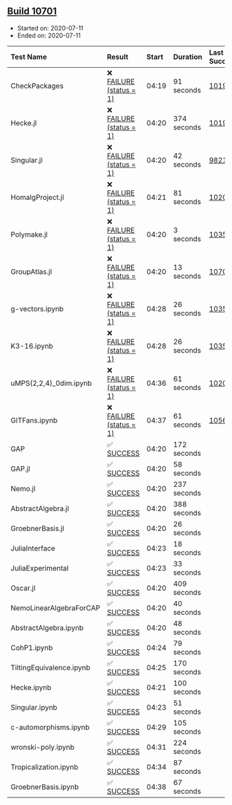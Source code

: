 ## [Build 10701](https://oscarci.mathematik.uni-kl.de/job/oscar/10701/)

* Started on: 2020-07-11
* Ended on: 2020-07-11

| Test Name    | Result | Start | Duration | Last Success | First Failure |
|:-------------|:-------|:------|:---------|:-------------|:--------------|
| CheckPackages | ❌ [FAILURE (status = 1)](https://oscarci.mathematik.uni-kl.de/job/oscar/10701/artifact/logs/build-10701/CheckPackages.log) | 04:19 | 91 seconds | [10197](https://oscarci.mathematik.uni-kl.de/job/oscar/10197/) | [10198](https://oscarci.mathematik.uni-kl.de/job/oscar/10198/) |
| Hecke.jl | ❌ [FAILURE (status = 1)](https://oscarci.mathematik.uni-kl.de/job/oscar/10701/artifact/logs/build-10701/Hecke.jl.log) | 04:20 | 374 seconds | [10197](https://oscarci.mathematik.uni-kl.de/job/oscar/10197/) | [10198](https://oscarci.mathematik.uni-kl.de/job/oscar/10198/) |
| Singular.jl | ❌ [FAILURE (status = 1)](https://oscarci.mathematik.uni-kl.de/job/oscar/10701/artifact/logs/build-10701/Singular.jl.log) | 04:20 | 42 seconds | [9821](https://oscarci.mathematik.uni-kl.de/job/oscar/9821/) | [9822](https://oscarci.mathematik.uni-kl.de/job/oscar/9822/) |
| HomalgProject.jl | ❌ [FAILURE (status = 1)](https://oscarci.mathematik.uni-kl.de/job/oscar/10701/artifact/logs/build-10701/HomalgProject.jl.log) | 04:21 | 81 seconds | [10209](https://oscarci.mathematik.uni-kl.de/job/oscar/10209/) | [10210](https://oscarci.mathematik.uni-kl.de/job/oscar/10210/) |
| Polymake.jl | ❌ [FAILURE (status = 1)](https://oscarci.mathematik.uni-kl.de/job/oscar/10701/artifact/logs/build-10701/Polymake.jl.log) | 04:20 | 3 seconds | [10356](https://oscarci.mathematik.uni-kl.de/job/oscar/10356/) | [10357](https://oscarci.mathematik.uni-kl.de/job/oscar/10357/) |
| GroupAtlas.jl | ❌ [FAILURE (status = 1)](https://oscarci.mathematik.uni-kl.de/job/oscar/10701/artifact/logs/build-10701/GroupAtlas.jl.log) | 04:20 | 13 seconds | [10700](https://oscarci.mathematik.uni-kl.de/job/oscar/10700/) | [10701](https://oscarci.mathematik.uni-kl.de/job/oscar/10701/) |
| g-vectors.ipynb | ❌ [FAILURE (status = 1)](https://oscarci.mathematik.uni-kl.de/job/oscar/10701/artifact/logs/build-10701/g-vectors.ipynb.log) | 04:28 | 26 seconds | [10356](https://oscarci.mathematik.uni-kl.de/job/oscar/10356/) | [10357](https://oscarci.mathematik.uni-kl.de/job/oscar/10357/) |
| K3-16.ipynb | ❌ [FAILURE (status = 1)](https://oscarci.mathematik.uni-kl.de/job/oscar/10701/artifact/logs/build-10701/K3-16.ipynb.log) | 04:28 | 26 seconds | [10356](https://oscarci.mathematik.uni-kl.de/job/oscar/10356/) | [10357](https://oscarci.mathematik.uni-kl.de/job/oscar/10357/) |
| uMPS(2,2,4)_0dim.ipynb | ❌ [FAILURE (status = 1)](https://oscarci.mathematik.uni-kl.de/job/oscar/10701/artifact/logs/build-10701/uMPS-2-2-4-_0dim.ipynb.log) | 04:36 | 61 seconds | [10209](https://oscarci.mathematik.uni-kl.de/job/oscar/10209/) | [10210](https://oscarci.mathematik.uni-kl.de/job/oscar/10210/) |
| GITFans.ipynb | ❌ [FAILURE (status = 1)](https://oscarci.mathematik.uni-kl.de/job/oscar/10701/artifact/logs/build-10701/GITFans.ipynb.log) | 04:37 | 61 seconds | [10566](https://oscarci.mathematik.uni-kl.de/job/oscar/10566/) | [10567](https://oscarci.mathematik.uni-kl.de/job/oscar/10567/) |
| GAP | ✅ [SUCCESS](https://oscarci.mathematik.uni-kl.de/job/oscar/10701/artifact/logs/build-10701/GAP.log) | 04:20 | 172 seconds |  |  |
| GAP.jl | ✅ [SUCCESS](https://oscarci.mathematik.uni-kl.de/job/oscar/10701/artifact/logs/build-10701/GAP.jl.log) | 04:20 | 58 seconds |  |  |
| Nemo.jl | ✅ [SUCCESS](https://oscarci.mathematik.uni-kl.de/job/oscar/10701/artifact/logs/build-10701/Nemo.jl.log) | 04:20 | 237 seconds |  |  |
| AbstractAlgebra.jl | ✅ [SUCCESS](https://oscarci.mathematik.uni-kl.de/job/oscar/10701/artifact/logs/build-10701/AbstractAlgebra.jl.log) | 04:20 | 388 seconds |  |  |
| GroebnerBasis.jl | ✅ [SUCCESS](https://oscarci.mathematik.uni-kl.de/job/oscar/10701/artifact/logs/build-10701/GroebnerBasis.jl.log) | 04:20 | 26 seconds |  |  |
| JuliaInterface | ✅ [SUCCESS](https://oscarci.mathematik.uni-kl.de/job/oscar/10701/artifact/logs/build-10701/JuliaInterface.log) | 04:23 | 18 seconds |  |  |
| JuliaExperimental | ✅ [SUCCESS](https://oscarci.mathematik.uni-kl.de/job/oscar/10701/artifact/logs/build-10701/JuliaExperimental.log) | 04:23 | 33 seconds |  |  |
| Oscar.jl | ✅ [SUCCESS](https://oscarci.mathematik.uni-kl.de/job/oscar/10701/artifact/logs/build-10701/Oscar.jl.log) | 04:20 | 409 seconds |  |  |
| NemoLinearAlgebraForCAP | ✅ [SUCCESS](https://oscarci.mathematik.uni-kl.de/job/oscar/10701/artifact/logs/build-10701/NemoLinearAlgebraForCAP.log) | 04:20 | 40 seconds |  |  |
| AbstractAlgebra.ipynb | ✅ [SUCCESS](https://oscarci.mathematik.uni-kl.de/job/oscar/10701/artifact/logs/build-10701/AbstractAlgebra.ipynb.log) | 04:20 | 48 seconds |  |  |
| CohP1.ipynb | ✅ [SUCCESS](https://oscarci.mathematik.uni-kl.de/job/oscar/10701/artifact/logs/build-10701/CohP1.ipynb.log) | 04:24 | 79 seconds |  |  |
| TiltingEquivalence.ipynb | ✅ [SUCCESS](https://oscarci.mathematik.uni-kl.de/job/oscar/10701/artifact/logs/build-10701/TiltingEquivalence.ipynb.log) | 04:25 | 170 seconds |  |  |
| Hecke.ipynb | ✅ [SUCCESS](https://oscarci.mathematik.uni-kl.de/job/oscar/10701/artifact/logs/build-10701/Hecke.ipynb.log) | 04:21 | 100 seconds |  |  |
| Singular.ipynb | ✅ [SUCCESS](https://oscarci.mathematik.uni-kl.de/job/oscar/10701/artifact/logs/build-10701/Singular.ipynb.log) | 04:23 | 51 seconds |  |  |
| c-automorphisms.ipynb | ✅ [SUCCESS](https://oscarci.mathematik.uni-kl.de/job/oscar/10701/artifact/logs/build-10701/c-automorphisms.ipynb.log) | 04:29 | 105 seconds |  |  |
| wronski-poly.ipynb | ✅ [SUCCESS](https://oscarci.mathematik.uni-kl.de/job/oscar/10701/artifact/logs/build-10701/wronski-poly.ipynb.log) | 04:31 | 224 seconds |  |  |
| Tropicalization.ipynb | ✅ [SUCCESS](https://oscarci.mathematik.uni-kl.de/job/oscar/10701/artifact/logs/build-10701/Tropicalization.ipynb.log) | 04:34 | 87 seconds |  |  |
| GroebnerBasis.ipynb | ✅ [SUCCESS](https://oscarci.mathematik.uni-kl.de/job/oscar/10701/artifact/logs/build-10701/GroebnerBasis.ipynb.log) | 04:38 | 67 seconds |  |  |

